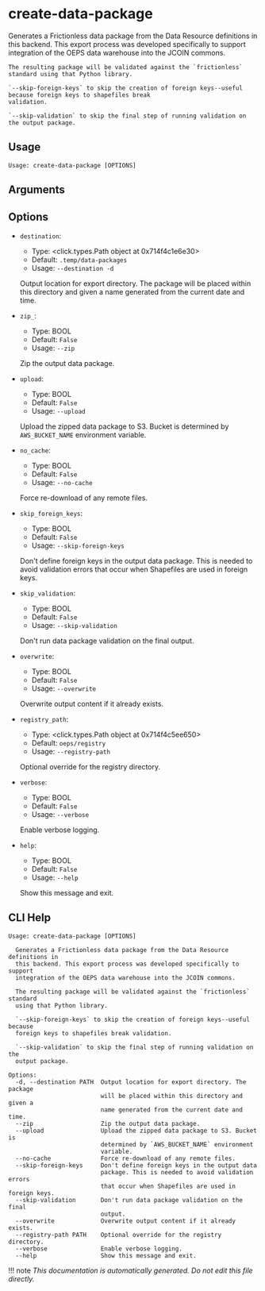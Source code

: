 
# create-data-package

Generates a Frictionless data package from the Data Resource definitions in this backend. This export
    process was developed specifically to support integration of the OEPS data warehouse into the JCOIN commons.

    The resulting package will be validated against the `frictionless` standard using that Python library.

    `--skip-foreign-keys` to skip the creation of foreign keys--useful because foreign keys to shapefiles break
    validation.

    `--skip-validation` to skip the final step of running validation on the output package.
    

## Usage

```
Usage: create-data-package [OPTIONS]
```

## Arguments


## Options

* `destination`:
    * Type: <click.types.Path object at 0x714f4c1e6e30>
    * Default: `.temp/data-packages`
    * Usage: `--destination
-d`

    Output location for export directory. The package will be placed within this directory and given a name generated from the current date and time.



* `zip_`:
    * Type: BOOL
    * Default: `False`
    * Usage: `--zip`

    Zip the output data package.



* `upload`:
    * Type: BOOL
    * Default: `False`
    * Usage: `--upload`

    Upload the zipped data package to S3. Bucket is determined by `AWS_BUCKET_NAME` environment variable.



* `no_cache`:
    * Type: BOOL
    * Default: `False`
    * Usage: `--no-cache`

    Force re-download of any remote files.



* `skip_foreign_keys`:
    * Type: BOOL
    * Default: `False`
    * Usage: `--skip-foreign-keys`

    Don't define foreign keys in the output data package. This is needed to avoid validation errors that occur when Shapefiles are used in foreign keys.



* `skip_validation`:
    * Type: BOOL
    * Default: `False`
    * Usage: `--skip-validation`

    Don't run data package validation on the final output.



* `overwrite`:
    * Type: BOOL
    * Default: `False`
    * Usage: `--overwrite`

    Overwrite output content if it already exists.



* `registry_path`:
    * Type: <click.types.Path object at 0x714f4c5ee650>
    * Default: `oeps/registry`
    * Usage: `--registry-path`

    Optional override for the registry directory.



* `verbose`:
    * Type: BOOL
    * Default: `False`
    * Usage: `--verbose`

    Enable verbose logging.



* `help`:
    * Type: BOOL
    * Default: `False`
    * Usage: `--help`

    Show this message and exit.



## CLI Help

```
Usage: create-data-package [OPTIONS]

  Generates a Frictionless data package from the Data Resource definitions in
  this backend. This export process was developed specifically to support
  integration of the OEPS data warehouse into the JCOIN commons.

  The resulting package will be validated against the `frictionless` standard
  using that Python library.

  `--skip-foreign-keys` to skip the creation of foreign keys--useful because
  foreign keys to shapefiles break validation.

  `--skip-validation` to skip the final step of running validation on the
  output package.

Options:
  -d, --destination PATH  Output location for export directory. The package
                          will be placed within this directory and given a
                          name generated from the current date and time.
  --zip                   Zip the output data package.
  --upload                Upload the zipped data package to S3. Bucket is
                          determined by `AWS_BUCKET_NAME` environment
                          variable.
  --no-cache              Force re-download of any remote files.
  --skip-foreign-keys     Don't define foreign keys in the output data
                          package. This is needed to avoid validation errors
                          that occur when Shapefiles are used in foreign keys.
  --skip-validation       Don't run data package validation on the final
                          output.
  --overwrite             Overwrite output content if it already exists.
  --registry-path PATH    Optional override for the registry directory.
  --verbose               Enable verbose logging.
  --help                  Show this message and exit.
```

!!! note
    _This documentation is automatically generated. Do not edit this file directly._
